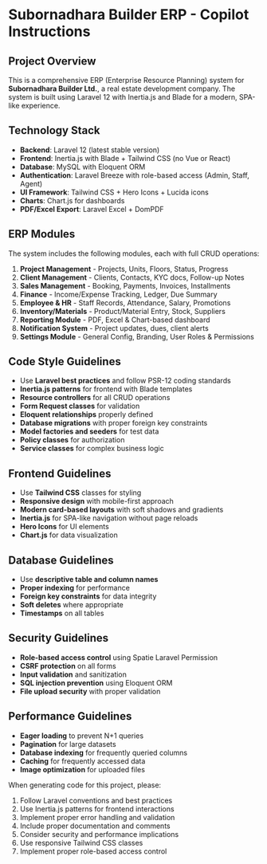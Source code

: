 # Subornadhara Builder ERP - Copilot Instructions

<!-- Use this file to provide workspace-specific custom instructions to Copilot. For more details, visit https://code.visualstudio.com/docs/copilot/copilot-customization#_use-a-githubcopilotinstructionsmd-file -->

## Project Overview

This is a comprehensive ERP (Enterprise Resource Planning) system for **Subornadhara Builder Ltd.**, a real estate development company. The system is built using Laravel 12 with Inertia.js and Blade for a modern, SPA-like experience.

## Technology Stack

- **Backend**: Laravel 12 (latest stable version)
- **Frontend**: Inertia.js with Blade + Tailwind CSS (no Vue or React)
- **Database**: MySQL with Eloquent ORM
- **Authentication**: Laravel Breeze with role-based access (Admin, Staff, Agent)
- **UI Framework**: Tailwind CSS + Hero Icons + Lucida icons
- **Charts**: Chart.js for dashboards
- **PDF/Excel Export**: Laravel Excel + DomPDF

## ERP Modules

The system includes the following modules, each with full CRUD operations:

1. **Project Management** - Projects, Units, Floors, Status, Progress
2. **Client Management** - Clients, Contacts, KYC docs, Follow-up Notes
3. **Sales Management** - Booking, Payments, Invoices, Installments
4. **Finance** - Income/Expense Tracking, Ledger, Due Summary
5. **Employee & HR** - Staff Records, Attendance, Salary, Promotions
6. **Inventory/Materials** - Product/Material Entry, Stock, Suppliers
7. **Reporting Module** - PDF, Excel & Chart-based dashboard
8. **Notification System** - Project updates, dues, client alerts
9. **Settings Module** - General Config, Branding, User Roles & Permissions

## Code Style Guidelines

- Use **Laravel best practices** and follow PSR-12 coding standards
- **Inertia.js patterns** for frontend with Blade templates
- **Resource controllers** for all CRUD operations
- **Form Request classes** for validation
- **Eloquent relationships** properly defined
- **Database migrations** with proper foreign key constraints
- **Model factories and seeders** for test data
- **Policy classes** for authorization
- **Service classes** for complex business logic

## Frontend Guidelines

- Use **Tailwind CSS** classes for styling
- **Responsive design** with mobile-first approach
- **Modern card-based layouts** with soft shadows and gradients
- **Inertia.js** for SPA-like navigation without page reloads
- **Hero Icons** for UI elements
- **Chart.js** for data visualization

## Database Guidelines

- Use **descriptive table and column names**
- **Proper indexing** for performance
- **Foreign key constraints** for data integrity
- **Soft deletes** where appropriate
- **Timestamps** on all tables

## Security Guidelines

- **Role-based access control** using Spatie Laravel Permission
- **CSRF protection** on all forms
- **Input validation** and sanitization
- **SQL injection prevention** using Eloquent ORM
- **File upload security** with proper validation

## Performance Guidelines

- **Eager loading** to prevent N+1 queries
- **Pagination** for large datasets
- **Database indexing** for frequently queried columns
- **Caching** for frequently accessed data
- **Image optimization** for uploaded files

When generating code for this project, please:

1. Follow Laravel conventions and best practices
2. Use Inertia.js patterns for frontend interactions
3. Implement proper error handling and validation
4. Include proper documentation and comments
5. Consider security and performance implications
6. Use responsive Tailwind CSS classes
7. Implement proper role-based access control
